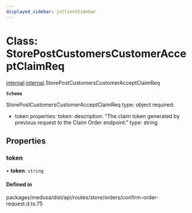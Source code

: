 ```yaml
---
displayed_sidebar: jsClientSidebar
---
```


# Class: StorePostCustomersCustomerAcceptClaimReq

[internal](../modules/internal-8.md).[internal](../modules/internal-8.internal.md).StorePostCustomersCustomerAcceptClaimReq

**`Schema`**

StorePostCustomersCustomerAcceptClaimReq
type: object
required:
  - token
properties:
  token:
    description: "The claim token generated by previous request to the Claim Order endpoint."
    type: string

## Properties

### token

• **token**: `string`

#### Defined in

packages/medusa/dist/api/routes/store/orders/confirm-order-request.d.ts:75
